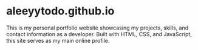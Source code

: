 # aleeyytodo.github.io
This is my personal portfolio website showcasing my projects, skills, and contact information as a developer. Built with HTML, CSS, and JavaScript, this site serves as my main online profile.
